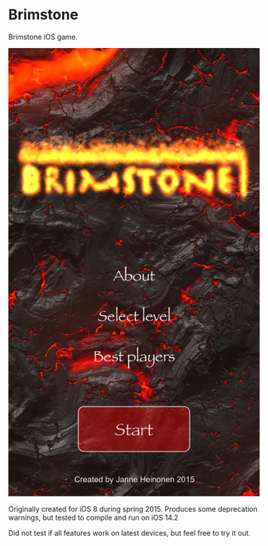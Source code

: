 # Brimstone

Brimstone iOS game. 

![Screenshot](startup_screenshot.png)

Originally created for iOS 8 during spring 2015.
Produces some deprecation warnings, but tested to compile and run on iOS 14.2

Did not test if all features work on latest devices, 
but feel free to try it out.
